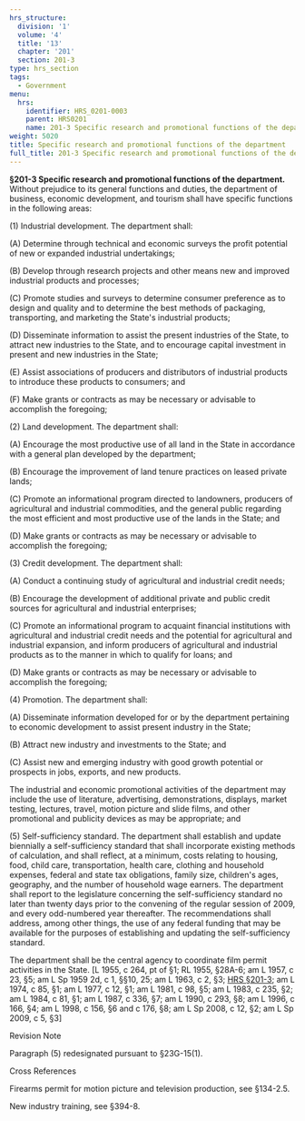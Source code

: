 ```yaml
---
hrs_structure:
  division: '1'
  volume: '4'
  title: '13'
  chapter: '201'
  section: 201-3
type: hrs_section
tags:
  - Government
menu:
  hrs:
    identifier: HRS_0201-0003
    parent: HRS0201
    name: 201-3 Specific research and promotional functions of the department
weight: 5020
title: Specific research and promotional functions of the department
full_title: 201-3 Specific research and promotional functions of the department
---
```

**§201-3 Specific research and promotional functions of the department.** Without prejudice to its general functions and duties, the department of business, economic development, and tourism shall have specific functions in the following areas:

(1) Industrial development. The department shall:

(A) Determine through technical and economic surveys the profit potential of new or expanded industrial undertakings;

(B) Develop through research projects and other means new and improved industrial products and processes;

(C) Promote studies and surveys to determine consumer preference as to design and quality and to determine the best methods of packaging, transporting, and marketing the State's industrial products;

(D) Disseminate information to assist the present industries of the State, to attract new industries to the State, and to encourage capital investment in present and new industries in the State;

(E) Assist associations of producers and distributors of industrial products to introduce these products to consumers; and

(F) Make grants or contracts as may be necessary or advisable to accomplish the foregoing;

(2) Land development. The department shall:

(A) Encourage the most productive use of all land in the State in accordance with a general plan developed by the department;

(B) Encourage the improvement of land tenure practices on leased private lands;

(C) Promote an informational program directed to landowners, producers of agricultural and industrial commodities, and the general public regarding the most efficient and most productive use of the lands in the State; and

(D) Make grants or contracts as may be necessary or advisable to accomplish the foregoing;

(3) Credit development. The department shall:

(A) Conduct a continuing study of agricultural and industrial credit needs;

(B) Encourage the development of additional private and public credit sources for agricultural and industrial enterprises;

(C) Promote an informational program to acquaint financial institutions with agricultural and industrial credit needs and the potential for agricultural and industrial expansion, and inform producers of agricultural and industrial products as to the manner in which to qualify for loans; and

(D) Make grants or contracts as may be necessary or advisable to accomplish the foregoing;

(4) Promotion. The department shall:

(A) Disseminate information developed for or by the department pertaining to economic development to assist present industry in the State;

(B) Attract new industry and investments to the State; and

(C) Assist new and emerging industry with good growth potential or prospects in jobs, exports, and new products.

The industrial and economic promotional activities of the department may include the use of literature, advertising, demonstrations, displays, market testing, lectures, travel, motion picture and slide films, and other promotional and publicity devices as may be appropriate; and

(5) Self-sufficiency standard. The department shall establish and update biennially a self-sufficiency standard that shall incorporate existing methods of calculation, and shall reflect, at a minimum, costs relating to housing, food, child care, transportation, health care, clothing and household expenses, federal and state tax obligations, family size, children's ages, geography, and the number of household wage earners. The department shall report to the legislature concerning the self-sufficiency standard no later than twenty days prior to the convening of the regular session of 2009, and every odd-numbered year thereafter. The recommendations shall address, among other things, the use of any federal funding that may be available for the purposes of establishing and updating the self-sufficiency standard.

The department shall be the central agency to coordinate film permit activities in the State. [L 1955, c 264, pt of §1; RL 1955, §28A-6; am L 1957, c 23, §5; am L Sp 1959 2d, c 1, §§10, 25; am L 1963, c 2, §3; [HRS §201-3](/title-13/chapter-201/section-201-3/); am L 1974, c 85, §1; am L 1977, c 12, §1; am L 1981, c 98, §5; am L 1983, c 235, §2; am L 1984, c 81, §1; am L 1987, c 336, §7; am L 1990, c 293, §8; am L 1996, c 166, §4; am L 1998, c 156, §6 and c 176, §8; am L Sp 2008, c 12, §2; am L Sp 2009, c 5, §3]

Revision Note

Paragraph (5) redesignated pursuant to §23G-15(1).

Cross References

Firearms permit for motion picture and television production, see §134-2.5.

New industry training, see §394-8.